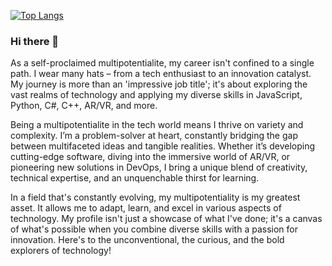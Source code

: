 
<!-- [![Anurag's GitHub stats](https://github-readme-stats.vercel.app/api?username=marcosomma&show_icons=true&theme=prussian&count_private=true&hide=stars,contribs)](https://github.com/anuraghazra/github-readme-stats) -->

[![Top Langs](https://github-readme-stats.vercel.app/api/top-langs/?username=marcosomma&theme=prussian&layout=compact&langs_count=10)](https://github.com/anuraghazra/github-readme-stats)

### Hi there 👋
As a self-proclaimed multipotentialite, my career isn't confined to a single path. I wear many hats – from a tech enthusiast to an innovation catalyst. My journey is more than an 'impressive job title'; it's about exploring the vast realms of technology and applying my diverse skills in JavaScript, Python, C#, C++, AR/VR, and more.

Being a multipotentialite in the tech world means I thrive on variety and complexity. I’m a problem-solver at heart, constantly bridging the gap between multifaceted ideas and tangible realities. Whether it’s developing cutting-edge software, diving into the immersive world of AR/VR, or pioneering new solutions in DevOps, I bring a unique blend of creativity, technical expertise, and an unquenchable thirst for learning.

In a field that's constantly evolving, my multipotentiality is my greatest asset. It allows me to adapt, learn, and excel in various aspects of technology. My profile isn't just a showcase of what I've done; it's a canvas of what's possible when you combine diverse skills with a passion for innovation. Here's to the unconventional, the curious, and the bold explorers of technology!

<!--
**marcosomma/marcosomma** is a ✨ _special_ ✨ repository because its `README.md` (this file) appears on your GitHub profile.

Here are some ideas to get you started:

- 🔭 I’m currently working on ...
- 🌱 I’m currently learning ...
- 👯 I’m looking to collaborate on ...
- 🤔 I’m looking for help with ...
- 💬 Ask me about ...
- 📫 How to reach me: ...
- 😄 Pronouns: ...
- ⚡ Fun fact: ...
-->
